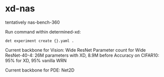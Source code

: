 # xd-nas
tentatively nas-bench-360

Run command within determined-xd: 
```
det experiment create {}.yaml . 
```

Current backbone for Vision: Wide ResNet
Parameter count for Wide ResNet-40-4: 26M parameters with XD, 8.9M before
Accuracy on CIFAR10: 95% for XD, 95% vanilla WRN


Current backbone for PDE: Net2D







